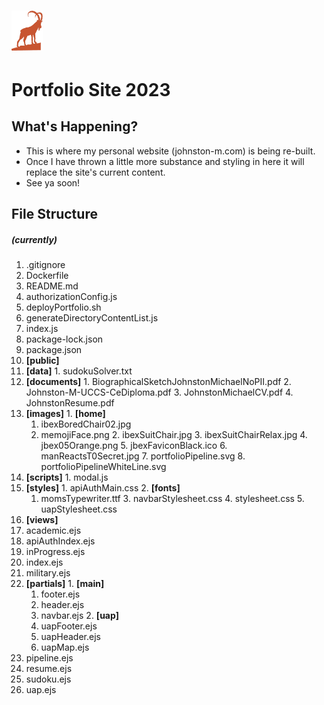 # <img src="public/images/jbex05Orange.png" alt="Alt Text" width="50">
# Portfolio Site 2023


## What's Happening?

* This is where my personal website (johnston-m.com) is being re-built.
* Once I have thrown a little more substance and styling in here it will replace the site's current content.
* See ya soon!

## File Structure 
##### (currently)

<!-- START: contents list -->
1. .gitignore 
2. Dockerfile 
3. README.md 
4. authorizationConfig.js 
5. deployPortfolio.sh 
6. generateDirectoryContentList.js 
7. index.js 
8. package-lock.json 
9. package.json 
10. **[public]** 
  1. **[data]** 
    1. sudokuSolver.txt 
  2. **[documents]** 
    1. BiographicalSketchJohnstonMichaelNoPII.pdf 
    2. Johnston-M-UCCS-CeDiploma.pdf 
    3. JohnstonMichaelCV.pdf 
    4. JohnstonResume.pdf 
  3. **[images]** 
    1. **[home]** 
      1. ibexBoredChair02.jpg 
      2. memojiFace.png 
    2. ibexSuitChair.jpg 
    3. ibexSuitChairRelax.jpg 
    4. jbex05Orange.png 
    5. jbexFaviconBlack.ico 
    6. manReactsT0Secret.jpg 
    7. portfolioPipeline.svg 
    8. portfolioPipelineWhiteLine.svg 
  4. **[scripts]** 
    1. modal.js 
  5. **[styles]** 
    1. apiAuthMain.css 
    2. **[fonts]** 
      1. momsTypewriter.ttf 
    3. navbarStylesheet.css 
    4. stylesheet.css 
    5. uapStylesheet.css 
11. **[views]** 
  1. academic.ejs 
  2. apiAuthIndex.ejs 
  3. inProgress.ejs 
  4. index.ejs 
  5. military.ejs 
  6. **[partials]** 
    1. **[main]** 
      1. footer.ejs 
      2. header.ejs 
      3. navbar.ejs 
    2. **[uap]** 
      1. uapFooter.ejs 
      2. uapHeader.ejs 
      3. uapMap.ejs 
  7. pipeline.ejs 
  8. resume.ejs 
  9. sudoku.ejs 
  10. uap.ejs 
<!-- END: contents list -->